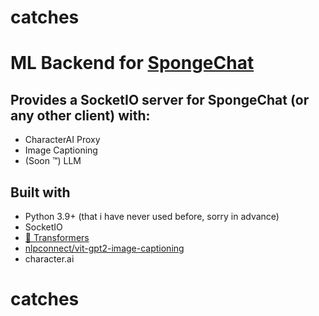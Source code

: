 # catches

# ML Backend for [SpongeChat](https://github.com/artificialbutter/SpongeChat)

## Provides a SocketIO server for SpongeChat (or any other client) with:

-   CharacterAI Proxy
-   Image Captioning
-   (Soon :tm:) LLM

## Built with

-   Python 3.9+ (that i have never used before, sorry in advance)
-   SocketIO
-   [🤗 Transformers](https://huggingface.co/docs/transformers/index)
-   [nlpconnect/vit-gpt2-image-captioning](https://huggingface.co/nlpconnect/vit-gpt2-image-captioning)
-   character.ai

# catches

